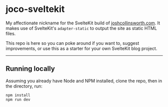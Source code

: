 # joco-sveltekit

My affectionate nickname for the SvelteKit build of [joshcollinsworth.com](https://joshcollinsworth.com). It makes use of SvelteKit's `adapter-static` to output the site as static HTML files.

This repo is here so you can poke around if you want to, suggest improvements, or use this as a starter for your own SvelteKit blog project.

---

## Running locally

Assuming you already have Node and NPM installed, clone the repo, then in the directory, run:

```
npm install
npm run dev
```


